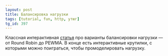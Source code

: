 ```yaml
---
layout: post
title: Балансировка нагрузки
tags: [tutorial, fun, http, утюг]
tg_id: 397
---
```

Классная интерактивная [статья](https://samwho.dev/load-balancing/) про варианты балансировки нагрузки — от Round Robin до PEWMA. 
В конце есть интерактивные крутилки, с которыми можно поиграться, чтобы промоделировать нагрузку. 

